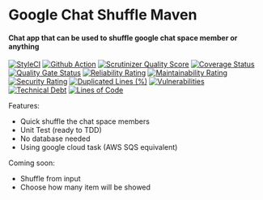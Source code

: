 # Google Chat Shuffle Maven

#### Chat app that can be used to shuffle google chat space member or anything

[![StyleCI](https://github.styleci.io/repos/641918189/shield?branch=master)](https://styleci.io/repos/641918189)
[![Github Action](https://github.com/dyaskur/google-chat-shuffler/workflows/Node.js%20CI/badge.svg?branch=master)](https://github.com/dyaskur/google-chat-shuffler/actions)
[![Scrutinizer Quality Score](https://scrutinizer-ci.com/g/dyaskur/google-chat-shuffler/badges/quality-score.png?s=4023c984fc1163a44f4220cd7d57406643ced9f2)](https://scrutinizer-ci.com/g/dyaskur/google-chat-shuffler/)
[![Coverage Status](https://coveralls.io/repos/github/dyaskur/google-chat-shuffler/badge.svg?branch=master)](https://coveralls.io/github/dyaskur/google-chat-shuffler)
[![Quality Gate Status](https://sonarcloud.io/api/project_badges/measure?project=dyaskur_google-chat-shuffler&metric=alert_status)](https://sonarcloud.io/summary/new_code?id=dyaskur_google-chat-shuffler)
[![Reliability Rating](https://sonarcloud.io/api/project_badges/measure?project=dyaskur_google-chat-shuffler&metric=reliability_rating)](https://sonarcloud.io/summary/new_code?id=dyaskur_google-chat-shuffler)
[![Maintainability Rating](https://sonarcloud.io/api/project_badges/measure?project=dyaskur_google-chat-shuffler&metric=sqale_rating)](https://sonarcloud.io/summary/new_code?id=dyaskur_google-chat-shuffler)
[![Security Rating](https://sonarcloud.io/api/project_badges/measure?project=dyaskur_google-chat-shuffler&metric=security_rating)](https://sonarcloud.io/summary/new_code?id=dyaskur_google-chat-shuffler)
[![Duplicated Lines (%)](https://sonarcloud.io/api/project_badges/measure?project=dyaskur_google-chat-shuffler&metric=duplicated_lines_density)](https://sonarcloud.io/summary/new_code?id=dyaskur_google-chat-shuffler)
[![Vulnerabilities](https://sonarcloud.io/api/project_badges/measure?project=dyaskur_google-chat-shuffler&metric=vulnerabilities)](https://sonarcloud.io/summary/new_code?id=dyaskur_google-chat-shuffler)
[![Technical Debt](https://sonarcloud.io/api/project_badges/measure?project=dyaskur_google-chat-shuffler&metric=sqale_index)](https://sonarcloud.io/summary/new_code?id=dyaskur_google-chat-shuffler)
[![Lines of Code](https://sonarcloud.io/api/project_badges/measure?project=dyaskur_google-chat-shuffler&metric=ncloc)](https://sonarcloud.io/summary/new_code?id=dyaskur_google-chat-shuffler)

Features:

- Quick shuffle the chat space members
- Unit Test (ready to TDD)
- No database needed
- Using google cloud task (AWS SQS equivalent)

Coming soon:

- Shuffle from input
- Choose how many item will be showed
